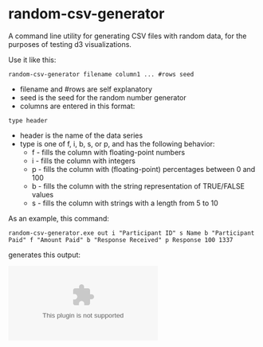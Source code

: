 # random-csv-generator
A command line utility for generating CSV files with random data, for the purposes of testing d3 visualizations.

Use it like this:
```
random-csv-generator filename column1 ... #rows seed
```
- filename and #rows are self explanatory
- seed is the seed for the random number generator
- columns are entered in this format:
```
type header
```
- header is the name of the data series
- type is one of f, i, b, s, or p, and has the following behavior:
   - f - fills the column with floating-point numbers
   - i - fills the column with integers
   - p - fills the column with (floating-point) percentages between 0 and 100
   - b - fills the column with the string representation of TRUE/FALSE values
   - s - fills the column with strings with a length from 5 to 10

As an example, this command:
```
random-csv-generator.exe out i "Participant ID" s Name b "Participant Paid" f "Amount Paid" b "Response Received" p Response 100 1337
```
generates this output:

![csv](out.csv)

